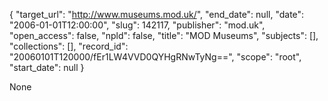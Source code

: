 {
  "target_url": "http://www.museums.mod.uk/", 
  "end_date": null, 
  "date": "2006-01-01T12:00:00", 
  "slug": 142117, 
  "publisher": "mod.uk", 
  "open_access": false, 
  "npld": false, 
  "title": "MOD Museums", 
  "subjects": [], 
  "collections": [], 
  "record_id": "20060101T120000/fEr1LW4VVD0QYHgRNwTyNg==", 
  "scope": "root", 
  "start_date": null
}

None